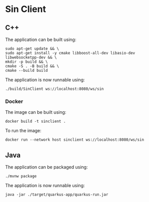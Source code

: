 # Sin Client

## C++

The application can be built using:

```shell script
sudo apt-get update && \
sudo apt-get install -y cmake libboost-all-dev libasio-dev libwebsocketpp-dev && \
mkdir -p build && \
cmake -S . -B build && \
cmake --build build
```

The application is now runnable using:

```shell script
./build/SinClient ws://localhost:8080/ws/sin
```

### Docker

The image can be built using:

```shell script
docker build -t sinclient .
```

To run the image:

```shell script
docker run --network host sinclient ws://localhost:8080/ws/sin
```

## Java

The application can be packaged using:

```shell script
./mvnw package
```

The application is now runnable using:

```shell script
java -jar ./target/quarkus-app/quarkus-run.jar
```
